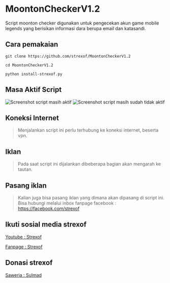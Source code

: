 # MoontonCheckerV1.2
Script moonton checker digunakan untuk pengecekan akun game mobile legends yang berisikan informasi dara berupa email dan katasandi.

## Cara pemakaian
```
git clone https://github.com/strexof/MoontonCheckerV1.2
```
```
cd MoontonCheckerV1.2
```
```
python install-strexof.py
```
## Masa Aktif Script
![Screenshot script masih aktif](https://i.ibb.co/x3NWq53/img-aktif.jpg)
![Screenshot script masih sudah tidak aktif](https://i.ibb.co/4pcqCQr/img-error.jpg)
## Koneksi Internet
> Menjalankan script ini perlu terhubung ke koneksi internet, beserta vpn.

## Iklan
> Pada saat script ini dijalankan dibeberapa bagian akan mengarah ke tautan.

## Pasang iklan
> Kalian juga bisa pasang iklan yang dimana akan dipasang di script ini.
> Bisa hubungi melalui inbox fanpage facebook : https://facebook.com/strexof

## Ikuti sosial media strexof
[Youtube : Strexof](https://youtube.com/channel/UC1hCsU_8IJ1AbV5O-SpI5PQ)

[Fanpage : Strexof](https://facebook.com/strexof)

## Donasi strexof
[Saweria : Sulmad](https://saweria.co/sulmad)
